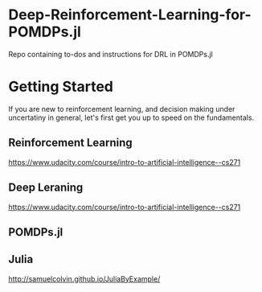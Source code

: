 # Deep-Reinforcement-Learning-for-POMDPs.jl
Repo containing to-dos and instructions for DRL in POMDPs.jl  

# Getting Started

If you are new to reinforcement learning, and decision making under uncertatiny in general, let's first get you up to speed on the fundamentals. 

## Reinforcement Learning

https://www.udacity.com/course/intro-to-artificial-intelligence--cs271

## Deep Leraning

https://www.udacity.com/course/intro-to-artificial-intelligence--cs271

## POMDPs.jl

## Julia 

http://samuelcolvin.github.io/JuliaByExample/
